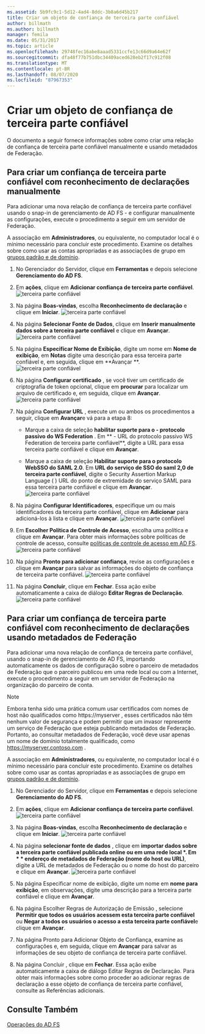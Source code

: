 ```yaml
---
ms.assetid: 5b9fc9c1-5d12-4ad4-8ddc-3b8a6d45b217
title: Criar um objeto de confiança de terceira parte confiável
author: billmath
ms.author: billmath
manager: femila
ms.date: 05/31/2017
ms.topic: article
ms.openlocfilehash: 29748fec16abe8aaad5331ccfe13c66d9a64e62f
ms.sourcegitcommit: dfa48f77b751dbc34409aced628eb2f17c912f08
ms.translationtype: MT
ms.contentlocale: pt-BR
ms.lasthandoff: 08/07/2020
ms.locfileid: "87967353"
---
```

# <a name="create-a-relying-party-trust"></a>Criar um objeto de confiança de terceira parte confiável


O documento a seguir fornece informações sobre como criar uma relação de confiança de terceira parte confiável manualmente e usando metadados de Federação.

## <a name="to-create-a-claims-aware-relying-party-trust-manually"></a>Para criar um confiança de terceira parte confiável com reconhecimento de declarações manualmente

Para adicionar uma nova relação de confiança de terceira parte confiável usando o snap-in de gerenciamento de AD FS \- e configurar manualmente as configurações, execute o procedimento a seguir em um servidor de Federação.

A associação em **Administradores**, ou equivalente, no computador local é o mínimo necessário para concluir este procedimento.  Examine os detalhes sobre como usar as contas apropriadas e as associações de grupo em [grupos padrão e de domínio](https://go.microsoft.com/fwlink/?LinkId=83477).

1. No Gerenciador do Servidor, clique em **Ferramentas** e depois selecione **Gerenciamento do AD FS**.

2.  Em **ações**, clique em **Adicionar confiança de terceira parte confiável**.
![terceira parte confiável](media/Create-a-Relying-Party-Trust/addtrust1.PNG)

3.  Na página **Boas-vindas**, escolha **Reconhecimento de declaração** e clique em **Iniciar**.
![terceira parte confiável](media/Create-a-Relying-Party-Trust/addtrust2.PNG)

4.  Na página **Selecionar Fonte de Dados**, clique em **Inserir manualmente dados sobre a terceira parte confiável** e clique em **Avançar**.
![terceira parte confiável](media/Create-a-Relying-Party-Trust/addtrust3.PNG)

5.  Na página **Especificar Nome de Exibição**, digite um nome em **Nome de exibição**, em **Notas** digite uma descrição para essa terceira parte confiável e, em seguida, clique em **Avançar **.
![terceira parte confiável](media/Create-a-Relying-Party-Trust/addtrust4.PNG)

6. Na página **Configurar certificado** , se você tiver um certificado de criptografia de token opcional, clique em **procurar** para localizar um arquivo de certificado e, em seguida, clique em **Avançar**.
![terceira parte confiável](media/Create-a-Relying-Party-Trust/addtrust5.PNG)

7.  Na página **Configurar URL** , execute um ou ambos os procedimentos a seguir, clique em **Avançar**e vá para a etapa 8:

    -   Marque a caixa de seleção **habilitar suporte para o \- protocolo passivo do WS Federation** . Em ** \- URL do protocolo passivo WS Federation de terceira parte confiável**, digite a URL para essa terceira parte confiável e clique em **Avançar**.

    -   Marque a caixa de seleção **Habilitar suporte para o protocolo WebSSO do SAML 2.0**. Em **URL do serviço de SSO do saml 2,0 de terceira parte confiável**, digite o Security Assertion Markup Language \( \) URL do ponto de extremidade do serviço SAML para essa terceira parte confiável e clique em **Avançar**.
![terceira parte confiável](media/Create-a-Relying-Party-Trust/addtrust6.PNG)

8. Na página **Configurar Identificadores**, especifique um ou mais identificadores da terceira parte confiável, clique em **Adicionar** para adicioná-los à lista e clique em **Avançar**.
![terceira parte confiável](media/Create-a-Relying-Party-Trust/addtrust8.PNG)

9.  Em **Escolher Política de Controle de Acesso**, escolha uma política e clique em **Avançar**.  Para obter mais informações sobre políticas de controle de acesso, consulte [políticas de controle de acesso em AD FS](Access-Control-Policies-in-AD-FS.md).
![terceira parte confiável](media/Create-a-Relying-Party-Trust/addtrust9.PNG)

10. Na página **Pronto para adicionar confiança**, revise as configurações e clique em **Avançar** para salvar as informações do objeto de confiança de terceira parte confiável.
   ![terceira parte confiável](media/Create-a-Relying-Party-Trust/addtrust10.PNG)
11. Na página **Concluir**, clique em **Fechar**. Essa ação exibe automaticamente a caixa de diálogo **Editar Regras de Declaração**.
![terceira parte confiável](media/Create-a-Relying-Party-Trust/addtrust11.PNG)

## <a name="to-create-a-claims-aware-relying-party-trust-using-federation-metadata"></a>Para criar um confiança de terceira parte confiável com reconhecimento de declarações usando metadados de Federação

Para adicionar uma nova relação de confiança de terceira parte confiável, usando o snap-in de gerenciamento de AD FS, importando automaticamente os dados de configuração sobre o parceiro de metadados de Federação que o parceiro publicou em uma rede local ou com a Internet, execute o procedimento a seguir em um servidor de Federação na organização do parceiro de conta.

>[!NOTE]
>Embora tenha sido uma prática comum usar certificados com nomes de host não qualificados como https://myserver , esses certificados não têm nenhum valor de segurança e podem permitir que um invasor represente um serviço de Federação que esteja publicando metadados de Federação. Portanto, ao consultar metadados de Federação, você deve usar apenas um nome de domínio totalmente qualificado, como https://myserver.contoso.com .

A associação em **Administradores**, ou equivalente, no computador local é o mínimo necessário para concluir este procedimento.  Examine os detalhes sobre como usar as contas apropriadas e as associações de grupo em [grupos padrão e de domínio](https://go.microsoft.com/fwlink/?LinkId=83477).


1. No Gerenciador do Servidor, clique em **Ferramentas** e depois selecione **Gerenciamento do AD FS**.

2. Em **ações**, clique em **Adicionar confiança de terceira parte confiável**.
   ![terceira parte confiável](media/Create-a-Relying-Party-Trust/addtrust1.PNG)

3. Na página **Boas-vindas**, escolha **Reconhecimento de declaração** e clique em **Iniciar**.
   ![terceira parte confiável](media/Create-a-Relying-Party-Trust/addtrust2.PNG)

4. Na página **selecionar fonte de dados** , clique em <strong>importar dados sobre a terceira parte confiável publicada online ou em uma rede local *. Em * * endereço de metadados de Federação (nome do host ou URL)</strong>, digite a URL de metadados de Federação ou o nome do host do parceiro e clique em **Avançar**.
   ![terceira parte confiável](media/Create-a-Relying-Party-Trust/addtrust12.PNG)

5. Na página Especificar nome de exibição, digite um nome em **nome para exibição**, em observações, digite uma descrição para a terceira parte confiável e clique em **Avançar**.

6. Na página Escolher Regras de Autorização de Emissão , selecione **Permitir que todos os usuários acessem esta terceira parte confiável** ou **Negar a todos os usuários o acesso a esta terceira parte confiável**e clique em **Avançar**.

7. Na página Pronto para Adicionar Objeto de Confiança, examine as configurações e, em seguida, clique em **Avançar** para salvar as informações de seu objeto de confiança de terceira parte confiável.

8. Na página Concluir , clique em **Fechar**. Essa ação exibe automaticamente a caixa de diálogo Editar Regras de Declaração. Para obter mais informações sobre como proceder ao adicionar regras de declaração a esse objeto de confiança de terceira parte confiável, consulte as Referências adicionais.




## <a name="see-also"></a>Consulte Também
[Operações do AD FS](../ad-fs-operations.md)
